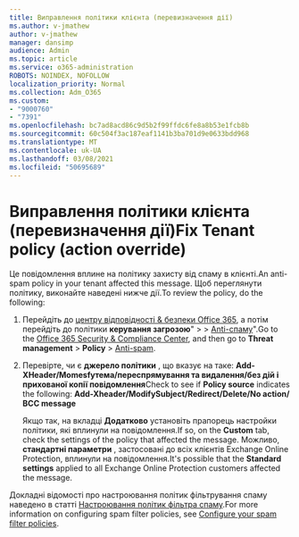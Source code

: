 ```yaml
---
title: Виправлення політики клієнта (перевизначення дії)
ms.author: v-jmathew
author: v-jmathew
manager: dansimp
audience: Admin
ms.topic: article
ms.service: o365-administration
ROBOTS: NOINDEX, NOFOLLOW
localization_priority: Normal
ms.collection: Adm_O365
ms.custom:
- "9000760"
- "7391"
ms.openlocfilehash: bc7ad8acd86c9d5b2f99ffdc6fe8a8b53e1fcb8b
ms.sourcegitcommit: 60c504f3ac187eaf1141b3ba701d9e0633bdd968
ms.translationtype: MT
ms.contentlocale: uk-UA
ms.lasthandoff: 03/08/2021
ms.locfileid: "50695689"
---
```

# <a name="fix-tenant-policy-action-override"></a><span data-ttu-id="2e55e-102">Виправлення політики клієнта (перевизначення дії)</span><span class="sxs-lookup"><span data-stu-id="2e55e-102">Fix Tenant policy (action override)</span></span>

<span data-ttu-id="2e55e-103">Це повідомлення вплине на політику захисту від спаму в клієнті.</span><span class="sxs-lookup"><span data-stu-id="2e55e-103">An anti-spam policy in your tenant affected this message.</span></span> <span data-ttu-id="2e55e-104">Щоб переглянути політику, виконайте наведені нижче дії.</span><span class="sxs-lookup"><span data-stu-id="2e55e-104">To review the policy, do the following:</span></span>

1. <span data-ttu-id="2e55e-105">Перейдіть до [центру відповідності & безпеки Office 365](https://go.microsoft.com/fwlink/p/?linkid=2077143), а потім перейдіть до політики **керування загрозою**"  >    >  [Anti-спаму](https://go.microsoft.com/fwlink/?linkid=2101518)".</span><span class="sxs-lookup"><span data-stu-id="2e55e-105">Go to the [Office 365 Security & Compliance Center](https://go.microsoft.com/fwlink/p/?linkid=2077143), and then go to **Threat management** > **Policy** > [Anti-spam](https://go.microsoft.com/fwlink/?linkid=2101518).</span></span>
2. <span data-ttu-id="2e55e-106">Перевірте, чи є **джерело політики** , що вказує на таке:  **Add-XHeader/Momesfyтема/переспрямування та видалення/без дій і прихованої копії повідомлення**</span><span class="sxs-lookup"><span data-stu-id="2e55e-106">Check to see if **Policy source** indicates the following:  **Add-Xheader/ModifySubject/Redirect/Delete/No action/ BCC message**</span></span>

    <span data-ttu-id="2e55e-107">Якщо так, на вкладці **Додатково** установіть прапорець настройки політики, які вплинули на повідомлення.</span><span class="sxs-lookup"><span data-stu-id="2e55e-107">If so, on the **Custom** tab, check the settings of the policy that affected the message.</span></span> <span data-ttu-id="2e55e-108">Можливо, **стандартні параметри** , застосовані до всіх клієнтів Exchange Online Protection, вплинули на повідомлення.</span><span class="sxs-lookup"><span data-stu-id="2e55e-108">It's possible that the **Standard settings** applied to all Exchange Online Protection customers affected the message.</span></span>

<span data-ttu-id="2e55e-109">Докладні відомості про настроювання політик фільтрування спаму наведено в статті [Настроювання політик фільтра спаму](https://go.microsoft.com/fwlink/?linkid=2101431).</span><span class="sxs-lookup"><span data-stu-id="2e55e-109">For more information on configuring spam filter policies, see [Configure your spam filter policies](https://go.microsoft.com/fwlink/?linkid=2101431).</span></span>
